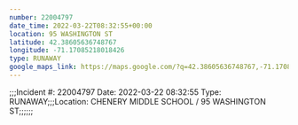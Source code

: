```yaml
---
number: 22004797
date_time: 2022-03-22T08:32:55+00:00
location: 95 WASHINGTON ST
latitude: 42.38605636748767
longitude: -71.17085218018426
type: RUNAWAY
google_maps_link: https://maps.google.com/?q=42.38605636748767,-71.17085218018426
---
```


;;;Incident #: 22004797  Date: 2022-03-22 08:32:55  Type: RUNAWAY;;;Location: CHENERY MIDDLE SCHOOL / 95 WASHINGTON ST;;;;;;
